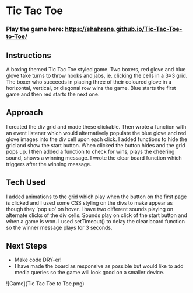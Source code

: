 # Tic Tac Toe

### Play the game here: https://shahrene.github.io/Tic-Tac-Toe-to-Toe/

## Instructions

A boxing themed Tic Tac Toe styled game. Two boxers, red glove and blue glove take turns to throw hooks and jabs, ie. clicking the cells in a 3×3 grid. The boxer who succeeds in placing three of their coloured glove in a horizontal, vertical, or diagonal row wins the game. Blue starts the first game and then red starts the next one.

## Approach

I created the div grid and made these clickable. Then wrote a function with an event listener which would
alternatively populate the blue glove and red glove images into the div cell upon each click.
I added functions to hide the grid and show the start button. When clicked the button hides and the grid pops up.
I then added a function to check for wins, plays the cheering sound, shows a winning message. I wrote the clear board function which triggers after the winning message.

## Tech Used

I added animations to the grid which play when the button on the first page is clicked and I used some CSS styling on the divs to make appear as though they 'pop up' on hover.
I have two different sounds playing on alternate clicks of the div cells. Sounds play on click of the start button and when a game is won.
I used setTimeout() to delay the clear board function so the winner message plays for 3 seconds.

## Next Steps

- Make code DRY-er!
- I have made the board as responsive as possible but would like to add media queries so the game will look good on a smaller device.

![Game](Tic Tac Toe to Toe.png)
